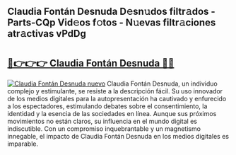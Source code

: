 ## Claudia Fontán Desnuda D𝚎sn𝚞dos filtr𝚊dos - Parts-CQp Vid𝚎os f𝚘tos - N𝚞evas filtr𝚊ciones atr𝚊ctivas vPdDg

# <h2><a href="http://mbck0zr.tromn.icu/?c=Claudia+Font%c3%a1n+Desnuda">🔗👉👉👉 Claudia Fontán Desnuda 🔗🔗</a></h2>

[![Claudia Fontán Desnuda nuevo](https://i.imgur.com/pEAQMta.gif)](http://mbck0zr.tromn.icu/?c=Claudia+Font%c3%a1n+Desnuda)
Claudia Fontán Desnuda, un individuo complejo y estimulante, se resiste a la descripción fácil. Su uso innovador de los medios digitales para la autopresentación ha cautivado y enfurecido a los espectadores, estimulando debates sobre el consentimiento, la identidad y la esencia de las sociedades en línea. Aunque sus próximos movimientos no están claros, su influencia en el mundo digital es indiscutible. Con un compromiso inquebrantable y un magnetismo innegable, el impacto de Claudia Fontán Desnuda en los medios digitales es imparable.
